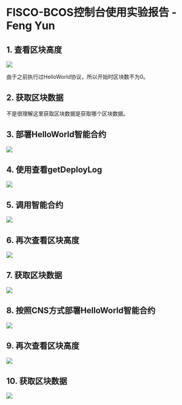 # FISCO-BCOS控制台使用实验报告       -Feng Yun
## 1. 查看区块高度
![](https://github.com/TalkativeSpider/FISCO-BCOS/raw/master/lab1/1.png)

由于之前执行过HelloWorld协议，所以开始时区块数不为0。

## 2. 获取区块数据

不是很理解这里获取区块数据是获取哪个区块数据。

## 3. 部署HelloWorld智能合约

![](https://github.com/TalkativeSpider/FISCO-BCOS/raw/master/lab1/3.png)

## 4. 使用查看getDeployLog

![](https://github.com/TalkativeSpider/FISCO-BCOS/raw/master/lab1/4.png)

## 5. 调用智能合约

![](https://github.com/TalkativeSpider/FISCO-BCOS/raw/master/lab1/5.png)

## 6. 再次查看区块高度

![](https://github.com/TalkativeSpider/FISCO-BCOS/raw/master/lab1/6.png)

## 7. 获取区块数据

![](https://github.com/TalkativeSpider/FISCO-BCOS/raw/master/lab1/7.png)

## 8. 按照CNS方式部署HelloWorld智能合约

![](https://github.com/TalkativeSpider/FISCO-BCOS/raw/master/lab1/8.png)

## 9. 再次查看区块高度

![](https://github.com/TalkativeSpider/FISCO-BCOS/raw/master/lab1/9.png)

## 10. 获取区块数据

![](https://github.com/TalkativeSpider/FISCO-BCOS/raw/master/lab1/10.png)

